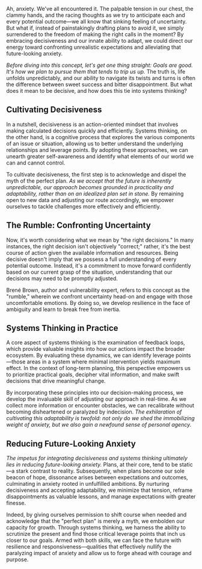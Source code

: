 Ah, anxiety. We've all encountered it. The palpable tension in our chest, the clammy hands, and the racing thoughts as we try to anticipate each and every potential outcome—we all know that sinking feeling of uncertainty. But what if, instead of painstakingly drafting plans to avoid it, we simply surrendered to the freedom of making the right calls in the moment? By embracing decisiveness and our innate ability to adapt, we could direct our energy toward confronting unrealistic expectations and alleviating that future-looking anxiety.

_Before diving into this concept, let's get one thing straight: Goals are good. It's how we plan to pursue them that tends to trip us up._ The truth is, life unfolds unpredictably, and our ability to navigate its twists and turns is often the difference between sweet success and bitter disappointment. But what does it mean to be decisive, and how does this tie into systems thinking?

## Cultivating Decisiveness

In a nutshell, decisiveness is an action-oriented mindset that involves making calculated decisions quickly and efficiently. Systems thinking, on the other hand, is a cognitive process that explores the various components of an issue or situation, allowing us to better understand the underlying relationships and leverage points. By adopting these approaches, we can unearth greater self-awareness and identify what elements of our world we can and cannot control.

To cultivate decisiveness, the first step is to acknowledge and dispel the myth of the perfect plan. _As we accept that the future is inherently unpredictable, our approach becomes grounded in practicality and adaptability, rather than on an idealized plan set in stone._ By remaining open to new data and adjusting our route accordingly, we empower ourselves to tackle challenges more effectively and efficiently.

## The Rumble: Confronting Uncertainty

Now, it's worth considering what we mean by "the right decisions." In many instances, the right decision isn't objectively "correct;" rather, it's the best course of action given the available information and resources. Being decisive doesn't imply that we possess a full understanding of every potential outcome. Instead, it's a commitment to move forward confidently based on our current grasp of the situation, understanding that our decisions may need to be promptly adjusted.

Brené Brown, author and vulnerability expert, refers to this concept as the "rumble," wherein we confront uncertainty head-on and engage with those uncomfortable emotions. By doing so, we develop resilience in the face of ambiguity and learn to break free from inertia.

## Systems Thinking in Practice

A core aspect of systems thinking is the examination of feedback loops, which provide valuable insights into how our actions impact the broader ecosystem. By evaluating these dynamics, we can identify leverage points—those areas in a system where minimal intervention yields maximum effect. In the context of long-term planning, this perspective empowers us to prioritize practical goals, decipher vital information, and make swift decisions that drive meaningful change.

By incorporating these principles into our decision-making process, we develop the invaluable skill of adjusting our approach in real-time. As we collect more information or encounter obstacles, we can recalibrate without becoming disheartened or paralyzed by indecision. _The exhilaration of cultivating this adaptability is twofold: not only do we shed the immobilizing weight of anxiety, but we also gain a newfound sense of personal agency._

## Reducing Future-Looking Anxiety

_The impetus for integrating decisiveness and systems thinking ultimately lies in reducing future-looking anxiety._ Plans, at their core, tend to be static—a stark contrast to reality. Subsequently, when plans become our sole beacon of hope, dissonance arises between expectations and outcomes, culminating in anxiety rooted in unfulfilled ambitions. By nurturing decisiveness and accepting adaptability, we minimize that tension, reframe disappointments as valuable lessons, and manage expectations with greater finesse.

Indeed, by giving ourselves permission to shift course when needed and acknowledge that the "perfect plan" is merely a myth, we embolden our capacity for growth. Through systems thinking, we harness the ability to scrutinize the present and find those critical leverage points that inch us closer to our goals. Armed with both skills, we can face the future with resilience and responsiveness—qualities that effectively nullify the paralyzing impact of anxiety and allow us to forge ahead with courage and purpose.
